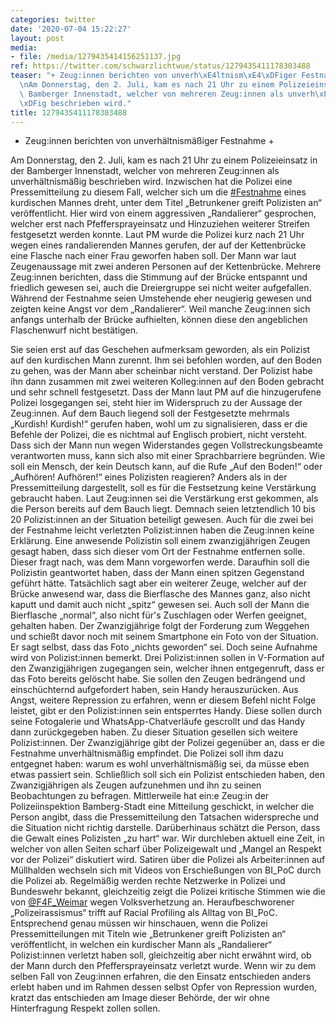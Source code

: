 ```yaml
---
categories: twitter
date: '2020-07-04 15:22:27'
layout: post
media:
- file: /media/1279435414156251137.jpg
ref: https://twitter.com/schwarzlichtwue/status/1279435411178303488
teaser: "+ Zeug:innen berichten von unverh\xE4ltnism\xE4\xDFiger Festnahme + \n\n\n\
  \nAm Donnerstag, den 2. Juli, kam es nach 21 Uhr zu einem Polizeieinsatz in der\
  \ Bamberger Innenstadt, welcher von mehreren Zeug:innen als unverh\xE4ltnism\xE4\
  \xDFig beschrieben wird."
title: 1279435411178303488
---
```

+ Zeug:innen berichten von unverhältnismäßiger Festnahme + 



Am Donnerstag, den 2. Juli, kam es nach 21 Uhr zu einem Polizeieinsatz in der Bamberger Innenstadt, welcher von mehreren Zeug:innen als unverhältnismäßig beschrieben wird.
Inzwischen hat die Polizei eine Pressemitteilung zu diesem Fall, welcher sich um die [#Festnahme](/t/festnahme) eines kurdischen Mannes dreht, unter dem Titel „Betrunkener greift Polizisten an“ veröffentlicht. 
Hier wird von einem aggressiven „Randalierer“ gesprochen, welcher erst nach Pfeffersprayeinsatz und Hinzuziehen weiterer Streifen festgesetzt werden konnte.
Laut PM wurde die Polizei kurz nach 21 Uhr wegen eines randalierenden Mannes gerufen, der auf der Kettenbrücke eine Flasche nach einer Frau geworfen haben soll. Der Mann war laut Zeugenaussage mit zwei anderen Personen auf der Kettenbrücke.
Mehrere Zeug:innen berichten, dass die Stimmung auf der Brücke entspannt und friedlich gewesen sei, auch die Dreiergruppe sei nicht weiter aufgefallen. Während der Festnahme seien Umstehende eher neugierig gewesen und zeigten keine Angst vor dem „Randalierer“.
Weil manche Zeug:innen sich anfangs unterhalb der Brücke aufhielten, können diese den angeblichen Flaschenwurf nicht bestätigen. 



Sie seien erst auf das Geschehen aufmerksam geworden, als ein Polizist auf den kurdischen Mann zurennt.
Ihm sei befohlen worden, auf den Boden zu gehen, was der Mann aber scheinbar nicht verstand. Der Polizist habe ihn dann zusammen mit zwei weiteren Kolleg:innen auf den Boden gebracht und sehr schnell festgesetzt.
Dass der Mann laut PM auf die hinzugerufene Polizei losgegangen sei, steht hier im Widerspruch zu der Aussage der Zeug:innen.
Auf dem Bauch liegend soll der Festgesetzte mehrmals „Kurdish! Kurdish!“ gerufen haben, wohl um zu signalisieren, dass er die Befehle der Polizei, die es nichtmal auf Englisch probiert, nicht versteht.
Dass sich der Mann nun wegen Widerstandes gegen Vollstreckungsbeamte verantworten muss, kann sich also mit einer Sprachbarriere begründen. Wie soll ein Mensch, der kein Deutsch kann, auf die Rufe „Auf den Boden!“ oder „Aufhören! Aufhören!“ eines Polizisten reagieren?
Anders als in der Pressemitteilung dargestellt, soll es für die Festsetzung keine Verstärkung gebraucht haben. Laut Zeug:innen sei die Verstärkung erst gekommen, als die Person bereits auf dem Bauch liegt.
Demnach seien letztendlich 10 bis 20 Polizist:innen an der Situation beteiligt gewesen. Auch für die zwei bei der Festnahme leicht verletzten Polizist:innen haben die Zeug:innen keine Erklärung.
Eine anwesende Polizistin soll einem zwanzigjährigen Zeugen gesagt haben, dass sich dieser vom Ort der Festnahme entfernen solle.
Dieser fragt nach, was dem Mann vorgeworfen werde. Daraufhin soll die Polizistin geantwortet haben, dass der Mann einen spitzen Gegenstand geführt hätte. Tatsächlich sagt aber ein weiterer Zeuge, welcher auf der Brücke anwesend war, dass die Bierflasche des Mannes ganz, also nicht kaputt und damit auch nicht „spitz“ gewesen sei. Auch soll der Mann die Bierflasche „normal“, also nicht für's Zuschlagen oder Werfen geeignet, gehalten haben.
Der Zwanzigjährige folgt der Forderung zum Weggehen und schießt davor noch mit seinem Smartphone ein Foto von der Situation. Er sagt selbst, dass das Foto „nichts geworden“ sei. Doch seine Aufnahme wird von Polizist:innen bemerkt.
Drei Polizist:innen sollen in V-Formation auf den Zwanzigjährigen zugegangen sein, welcher ihnen entgegenruft, dass er das Foto bereits gelöscht habe. Sie sollen den Zeugen bedrängend und einschüchternd aufgefordert haben, sein Handy herauszurücken.
Aus Angst, weitere Repression zu erfahren, wenn er diesem Befehl nicht Folge leistet, gibt er den Polizist:innen sein entsperrtes Handy. Diese sollen durch seine Fotogalerie und WhatsApp-Chatverläufe gescrollt und das Handy dann zurückgegeben haben.
Zu dieser Situation gesellen sich weitere Polizist:innen. Der Zwanzigjährige gibt der Polizei gegenüber an, dass er die Festnahme unverhältnismäßig empfindet. Die Polizei soll ihm dazu entgegnet haben: warum es wohl unverhältnismäßig sei, da müsse eben etwas passiert sein.
Schließlich soll sich ein Polizist entschieden haben, den Zwanzigjährigen als Zeugen aufzunehmen und ihn zu seinen Beobachtungen zu befragen.
Mittlerweile hat ein:e Zeug:in der Polizeiinspektion Bamberg-Stadt eine Mitteilung geschickt, in welcher die Person angibt, dass die Pressemitteilung den Tatsachen widerspreche und die Situation nicht richtig darstelle.
Darüberhinaus schätzt die Person, dass die Gewalt eines Polizisten „zu hart“ war.
Wir durchleben aktuell eine Zeit, in welcher von allen Seiten scharf über Polizeigewalt und „Mangel an Respekt vor der Polizei“ diskutiert wird. Satiren über die Polizei als Arbeiter:innen auf Müllhalden wechseln sich mit Videos von Erschießungen von BI_PoC durch die Polizei ab.
Regelmäßig werden rechte Netzwerke in Polizei und Bundeswehr bekannt, gleichzeitig zeigt die Polizei kritische Stimmen wie die von [@F4F_Weimar](https://twitter.com/F4F_Weimar) wegen Volksverhetzung an. Heraufbeschworener „Polizeirassismus“ trifft auf Racial Profiling als Alltag von BI_PoC.
Entsprechend genau müssen wir hinschauen, wenn die Polizei Pressemitteilungen mit Titeln wie „Betrunkener greift Polizisten an“ veröffentlicht, in welchen ein kurdischer Mann als „Randalierer“ Polizist:innen verletzt haben soll, gleichzeitig aber nicht erwähnt wird, ob der Mann durch den Pfeffersprayeinsatz verletzt wurde. Wenn wir zu dem selben Fall von Zeug:innen erfahren, die den Einsatz entschieden anders erlebt haben und im Rahmen dessen selbst Opfer von Repression wurden, kratzt das entschieden am Image dieser Behörde, der wir ohne Hinterfragung Respekt zollen sollen.